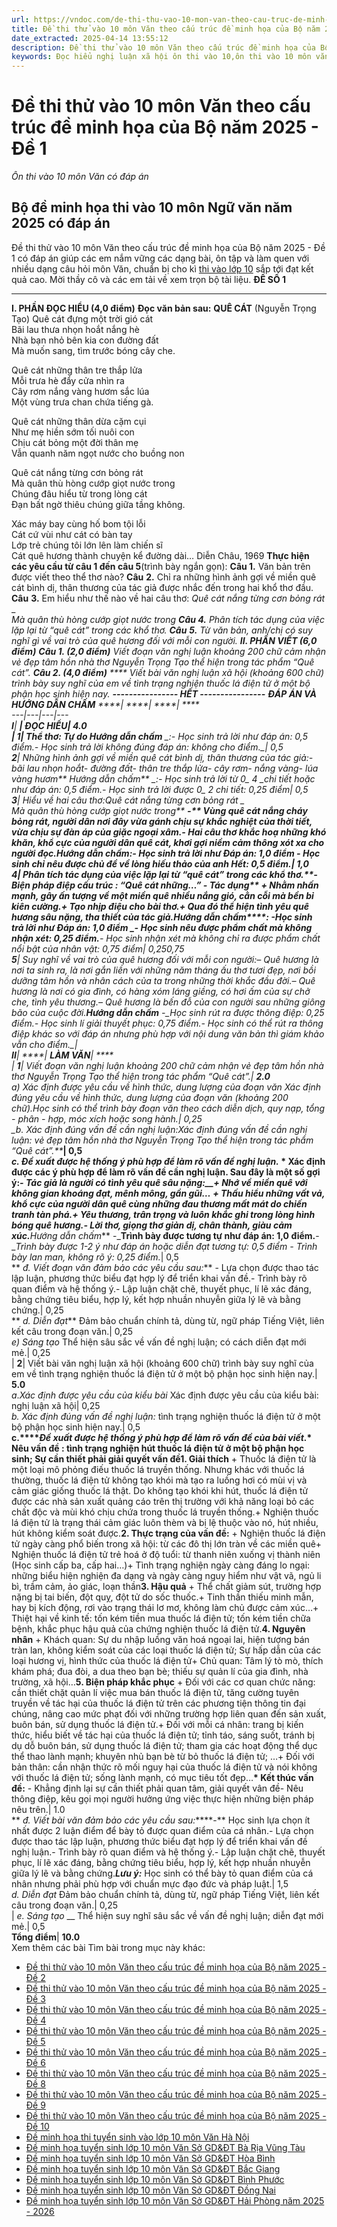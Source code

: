 ```yaml
---
url: https://vndoc.com/de-thi-thu-vao-10-mon-van-theo-cau-truc-de-minh-hoa-cua-bo-de-1-340556
title: Đề thi thử vào 10 môn Văn theo cấu trúc đề minh họa của Bộ năm 2025 - Đề 1 - Ôn thi vào 10 môn Văn có đáp án - VnDoc.com
date_extracted: 2025-04-14 13:55:12
description: Đề thi thử vào 10 môn Văn theo cấu trúc đề minh họa của Bộ năm 2025 - Đề 1 giúp các em làm quen với dạng bài, chuẩn bị cho kì thi lớp 10 sắp tới đạt kết quả cao.
keywords: Đọc hiểu nghị luận xã hội ôn thi vào 10,ôn thi vào 10 môn văn,đề thi vào 10 môn văn,chuyên đề ôn thi vào 10 môn văn,đề thi văn vào 10,đề ôn thi vào 10 môn văn có đáp án,đề ôn thi vào 10 môn văn,đề thi vào 10 môn văn cấu trúc mới,đề thi văn vào 10 năm 2025,đề minh họa thi vào 10 môn văn
---
```


# Đề thi thử vào 10 môn Văn theo cấu trúc đề minh họa của Bộ năm 2025 - Đề 1
 _Ôn thi vào 10 môn Văn có đáp án_
## Bộ đề minh họa thi vào 10 môn Ngữ văn năm 2025 có đáp án
Đề thi thử vào 10 môn Văn theo cấu trúc đề minh họa của Bộ năm 2025 - Đề 1 có đáp án giúp các em nắm vững các dạng bài, ôn tập và làm quen với nhiều dạng câu hỏi môn Văn, chuẩn bị cho kì [thi vào lớp 10](<https://vndoc.com/thi-vao-lop-10-mon-van>) sắp tới đạt kết quả cao. Mời thầy cô và các em tải về xem trọn bộ tài liệu.
**ĐỀ SỐ 1**
****
**I. PHẦN ĐỌC HIỂU \(4,0 điểm\)**
**Đọc văn bản sau:**
**QUÊ CÁT**
\(Nguyễn Trọng Tạo\)
Quê cát đựng một trời gió cát  
Bãi lau thưa nhọn hoắt nắng hè  
Nhà bạn nhỏ bên kia con đường đất  
Mà muốn sang, tìm trước bóng cây che.  
  
Quê cát những thân tre thắp lửa  
Mỗi trưa hè đẩy cửa nhìn ra  
Cây rơm nắng vàng hươm sắc lúa  
Một vùng trưa chan chứa tiếng gà.  
  
Quê cát những thân dừa cặm cụi  
Như mẹ hiền sớm tối nuôi con  
Chịu cát bỏng một đời thân mẹ  
Vẫn quanh năm ngọt nước cho buồng non  
  
Quê cát nắng từng cơn bỏng rát  
Mà quân thù hòng cướp giọt nước trong  
Chúng đâu hiểu từ trong lòng cát  
Đạn bất ngờ thiêu chúng giữa tầng không.  
  
Xác máy bay cùng hố bom tội lỗi  
Cát cứ vùi như cát có bàn tay  
Lớp trẻ chúng tôi lớn lên làm chiến sĩ  
Cát quê hương thành chuyện kể đường dài…
Diễn Châu, 1969
**Thực hiện các yêu cầu từ câu 1 đến câu 5**\(trình bày ngắn gọn\):
**Câu 1.** Văn bản trên được viết theo thể thơ nào?
**Câu** **2.** Chỉ ra những hình ảnh gợi về miền quê cát bình dị, thân thương của tác giả được nhắc đến trong hai khổ thơ đầu.
**Câu** **3.** Em hiểu như thế nào về hai câu thơ:
_Quê cát nắng từng cơn bỏng rát_ _  
__Mà quân thù hòng cướp giọt nước trong_
**Câu 4.** Phân tích tác dụng của việc lặp lại từ “quê cát” trong các khổ thơ.
**Câu** **5.** Từ văn bản, anh/chị có suy nghĩ gì về vai trò của quê hương đối với mỗi con người.
**II. PHẦN VIẾT \(6,0 điểm\)**
**Câu 1. \(2,0 điểm\)**
Viết đoạn văn nghị luận khoảng 200 chữ cảm nhận vẻ đẹp tâm hồn nhà thơ Nguyễn Trọng Tạo thể hiện trong tác phẩm “Quê cát”.
**Câu 2. \(4,0 điểm\)**
**** Viết bài văn nghị luận xã hội \(khoảng 600 chữ\) trình bày suy nghĩ của em về tình trạng nghiện thuốc lá điện tử ở một bộ phận học sinh hiện nay.
**\---------------- HẾT ----------------**
**ĐÁP ÁN VÀ HƯỚNG DẪN CHẤM**
****| ****| ****| ****  
---|---|---|---  
**I**| ****| **ĐỌC HIỂU**| **4.0**  
| **1**|  Thể thơ: Tự do** _Hướng dẫn chấm_** _:__\- Học sinh trả lời như đáp án: 0,5 điểm.__\- Học sinh trả lời không đúng đáp án: không cho điểm._|  0,5  
**2**|  Những hình ảnh gợi về miền quê cát bình dị, thân thương của tác giả:\- bãi lau nhọn hoắt\- đường đất\- thân tre thắp lửa\- cây rơm\- nắng vàng\- lúa vàng hươm** _Hướng dẫn chấm_** _:__\- Học sinh trả lời từ 0_ _4_ _chi tiết hoặc như đáp án: 0,5 điểm.__\- Học sinh trả lời được 0_ _2_ _chi tiết: 0,25 điểm_|  0,5  
**3**|  Hiểu về hai câu thơ:_Quê cát nắng từng cơn bỏng rát_ _  
__Mà quân thù hòng cướp giọt nước trong_** __****_-_** Vùng quê cát nắng cháy bỏng rát, người dân nơi đây vừa gánh chịu sự khắc nghiệt của thời tiết, vừa chịu sự đàn áp của giặc ngoại xâm.\- Hai câu thơ khắc hoạ những khó khăn, khổ cực của người dân quê cát, khơi gợi niềm cảm thông xót xa cho người đọc.**_Hướng dẫn chấm:_**_\- Học sinh trả lời như Đáp án: 1,0 điểm_ _\- Học sinh chỉ nêu được chủ đề về lòng hiếu thảo của anh Hết: 0,5 điểm._|  1,0  
**4**|  Phân tích tác dụng của việc lặp lại từ “quê cát” trong các khổ thơ.**_\- Biện pháp điệp cấu trúc : “Quê cát những…”_**** _\- Tác dụng_** \+ Nhằm nhấn mạnh, gây ấn tượng về một miền quê nhiều nắng gió, cằn cỗi mà bền bỉ kiên cường.\+ Tạo nhịp điệu cho bài thơ.\+ Qua đó thể hiện tình yêu quê hương sâu nặng, tha thiết của tác giả.**_Hướng dẫn chấm_****:** -_Học sinh trả lời như Đáp án: 1,0 điểm_ _\- Học sinh nêu được phẩm chất mà không nhận xét: 0,25 điểm.__\- Học sinh nhận xét mà không chỉ ra được phẩm chất nổi bật của nhân vật: 0,75 điểm_|  0,250,75  
**5**|  Suy nghĩ về vai trò của quê hương đối với mỗi con người:– Quê hương là nơi ta sinh ra, là nơi gắn liền với những năm tháng ấu thơ tươi đẹp, nơi bồi dưỡng tâm hồn và nhân cách của ta trong những thời khắc đầu đời.– Quê hương là nơi có gia đình, có hàng xóm láng giềng, có hơi ấm của sự chở che, tình yêu thương.– Quê hương là bến đỗ của con người sau những giông bão của cuộc đời.**_Hướng dẫn chấm_** -_Học sinh rút ra được thông điệp: 0,25 điểm.__\- Học sinh lí giải thuyết phục: 0,75 điểm.__\- Học sinh có thể rút ra thông điệp khác so với đáp án nhưng phù hợp với nội dung văn bản thì giám khảo vẫn cho điểm._|   
**II**| ****| **LÀM VĂN**| ****  
| **1**|  Viết đoạn văn nghị luận khoảng 200 chữ cảm nhận vẻ đẹp tâm hồn nhà thơ Nguyễn Trọng Tạo thể hiện trong tác phẩm “Quê cát”.| **2.0**  
 _a\) Xác định được yêu cầu về hình thức, dung lượng của đoạn văn_ _Xác định đúng yêu cầu về hình thức, dung lượng của đoạn văn_ \(khoảng 200 chữ\).Học sinh có thể trình bày đoạn văn theo cách diễn dịch, quy nạp, tổng - phân - hợp, móc xích hoặc song hành.| 0,25  
 _b. Xác định đúng vấn đề cần nghị luận:__Xác định đúng vấn đề cần nghị luận:_ vẻ đẹp tâm hồn nhà thơ Nguyễn Trọng Tạo thể hiện trong tác phẩm “Quê cát”.**__**|  0,5  
 _c. Đề xuất được hệ thống ý phù hợp để làm rõ vấn đề nghị luận._ \* Xác định được các ý phù hợp để làm rõ vấn đề cần nghị luận. Sau đây là một số gợi ý:_\- Tác giả là người có tình yêu quê sâu nặng:__\+ Nhớ về miền quê với không gian khoáng đạt, mênh mông, gần gũi…_ _\+ Thấu hiểu những vất vả, khổ cực của người dân quê cùng những đau thương mất mát do chiến tranh tàn phá.__\+ Yêu thương, trân trọng và luôn khắc ghi trong lòng hình bóng quê hương.__\- Lời thơ, giọng thơ giản dị, chân thành, giàu cảm xúc._**_Hướng dẫn chấm_** -___Trình bày được tương tự như đáp án: 1,0 điểm.__-__Trình bày được 1-2 ý như đáp án hoặc diễn đạt tương tự: 0,5 điểm_ _\- Trình bày lan man, không rõ ý: 0,25 điểm._|  0,5  
** _đ. Viết đoạn văn đảm bảo các yêu cầu sau:_** \- Lựa chọn được thao tác lập luận, phương thức biểu đạt hợp lý để triển khai vấn đề.\- Trình bày rõ quan điểm và hệ thống ý.\- Lập luận chặt chẽ, thuyết phục, lí lẽ xác đáng, bằng chứng tiêu biểu, hợp lý, kết hợp nhuần nhuyễn giữa lý lẽ và bằng chứng.| 0,25  
** _d. Diễn đạt_** Đảm bảo chuẩn chính tả, dùng từ, ngữ pháp Tiếng Việt, liên kết câu trong đoạn văn.| 0,25  
 _e\) Sáng tạo_ Thể hiện sâu sắc về vấn đề nghị luận; có cách diễn đạt mới mẻ.| 0,25  
| **2**|  Viết bài văn nghị luận xã hội \(khoảng 600 chữ\) trình bày suy nghĩ của em về tình trạng nghiện thuốc lá điện tử ở một bộ phận học sinh hiện nay.| **5.0**  
 _a_._Xác định được yêu cầu của kiểu bài_ Xác định được yêu cầu của kiểu bài: nghị luận xã hội| 0,25  
 _b. Xác định đúng vấn đề nghị luận:_ tình trạng nghiện thuốc lá điện tử ở một bộ phận học sinh hiện nay.| 0,5  
**c.****_Đề xuất được hệ thống ý phù hợp để làm rõ vấn đề của bài viết._********\* Nêu vấn đề** : tình trạng nghiện hút thuốc lá điện tử ở một bộ phận học sinh; Sự cần thiết phải giải quyết vấn đề**1\. Giải thích** \+ Thuốc lá điện tử là một loại mô phỏng điếu thuốc lá truyền thống. Nhưng khác với thuốc lá thường, thuốc lá điện tử không tạo khói mà tạo ra luồng hơi có mùi vị và cảm giác giống thuốc lá thật. Do không tạo khói khi hút, thuốc lá điện tử được các nhà sản xuất quảng cáo trên thị trường với khả năng loại bỏ các chất độc và mùi khó chịu chứa trong thuốc lá truyền thống.\+ Nghiện thuốc lá điện tử là trạng thái cảm giác luôn thèm và bị lệ thuộc vào nó, hút nhiều, hút không kiểm soát được.**2\. Thực trạng của vấn đề:** \+ Nghiện thuốc lá điện tử ngày càng phổ biến trong xã hội: từ các đô thị lớn tràn về các miền quê\+ Nghiện thuốc lá điện tử trẻ hoá ở độ tuổi: từ thanh niên xuống vị thành niên \(Học sinh cấp ba, cấp hai…\)\+ Tình trạng nghiện ngày càng đáng lo ngại: những biểu hiện nghiện đa dạng và ngày càng nguy hiểm như vật vã, ngủ li bì, trầm cảm, ảo giác, loạn thần**3\. Hậu quả** \+ Thể chất giảm sút, trường hợp nặng bị tai biến, đột quỵ, đột tử do sốc thuốc.\+ Tinh thần thiếu minh mẫn, hay bị kích động, rơi vào trạng thái lơ mơ, không làm chủ được cảm xúc…\+ Thiệt hại về kinh tế: tốn kém tiền mua thuốc lá điện tử; tốn kém tiền chữa bệnh, khắc phục hậu quả của chứng nghiện thuốc lá điện tử.**4\. Nguyên nhân** \+ Khách quan: Sự du nhập luồng văn hoá ngoại lai, hiện tượng bán tràn lan, không kiểm soát của các loại thuốc lá điện tử; Sự hấp dẫn của các loại hương vị, hình thức của thuốc lá điện tử\+ Chủ quan: Tâm lý tò mò, thích khám phá; đua đòi, a dua theo bạn bè; thiếu sự quản lí của gia đình, nhà trường, xã hội…**5\. Biện pháp khắc phục** \+ Đối với các cơ quan chức năng: cần thiết chặt quản lí việc mua bán thuốc lá điện tử, tăng cường tuyên truyền về tác hại của thuốc lá điện tử trên các phương tiện thông tin đại chúng, nâng cao mức phạt đối với những trường hợp liên quan đến sản xuất, buôn bán, sử dụng thuốc lá điện tử.\+ Đối với mỗi cá nhân: trang bị kiến thức, hiểu biết về tác hại của thuốc lá điện tử; tỉnh táo, sáng suốt, tránh bị dụ dỗ buôn bán, sử dụng thuốc lá điện tử; tham gia các hoạt động thể dục thể thao lành mạnh; khuyên nhủ bạn bè từ bỏ thuốc lá điện tử; …\+ Đối với bản thân: cần nhận thức rõ mối nguy hại của thuốc lá điện tử và nói không với thuốc lá điện tử; sống lành mạnh, có mục tiêu tốt đẹp…**\* Kết thúc vấn đề:** \- Khẳng định lại sự cần thiết phải quan tâm, giải quyết vân đề\- Nêu thông điệp, kêu gọi mọi người hưởng ứng việc thực hiện những biện pháp nêu trên.| 1.0  
** _đ. Viết bài văn đảm bảo các yêu cầu sau:_****-** Học sinh lựa chọn ít nhất được 2 luận điểm để bày tỏ được quan điểm của cá nhân.\- Lựa chọn được thao tác lập luận, phương thức biểu đạt hợp lý để triển khai vấn đề nghị luận.\- Trình bày rõ quan điểm và hệ thống ý.\- Lập luận chặt chẽ, thuyết phục, lí lẽ xác đáng, bằng chứng tiêu biểu, hợp lý, kết hợp nhuần nhuyễn giữa lý lẽ và bằng chứng.**_Lưu ý:_** Học sinh có thể bày tỏ quan điểm của cá nhân nhưng phải phù hợp với chuẩn mực đạo đức và pháp luật.| 1,5  
 _d. Diễn đạt_ Đảm bảo chuẩn chính tả, dùng từ, ngữ pháp Tiếng Việt, liên kết câu trong đoạn văn.| 0,25  
|  _e. Sáng tạo_ __ Thể hiện suy nghĩ sâu sắc về vấn đề nghị luận; diễn đạt mới mẻ.| 0,5  
**Tổng điểm**| **10.0**  
Xem thêm các bài Tìm bài trong mục này khác:
  * [Đề thi thử vào 10 môn Văn theo cấu trúc đề minh họa của Bộ năm 2025 - Đề 2](</de-thi-thu-vao-10-mon-van-theo-cau-truc-de-minh-hoa-cua-bo-de-2-340560>)
  * [Đề thi thử vào 10 môn Văn theo cấu trúc đề minh họa của Bộ năm 2025 - Đề 3](</de-thi-thu-vao-10-mon-van-theo-cau-truc-de-minh-hoa-cua-bo-de-3-340564>)
  * [Đề thi thử vào 10 môn Văn theo cấu trúc đề minh họa của Bộ năm 2025 - Đề 4](</de-thi-thu-vao-10-mon-van-theo-cau-truc-de-minh-hoa-cua-bo-de-4-340566>)
  * [Đề thi thử vào 10 môn Văn theo cấu trúc đề minh họa của Bộ năm 2025 - Đề 5](</de-thi-thu-vao-10-mon-van-theo-cau-truc-de-minh-hoa-cua-bo-de-5-340568>)
  * [Đề thi thử vào 10 môn Văn theo cấu trúc đề minh họa của Bộ năm 2025 - Đề 6](</de-thi-thu-vao-10-mon-van-theo-cau-truc-de-minh-hoa-cua-bo-de-6-340572>)
  * [Đề thi thử vào 10 môn Văn theo cấu trúc đề minh họa của Bộ năm 2025 - Đề 8](</de-thi-thu-vao-10-mon-van-theo-cau-truc-de-minh-hoa-cua-bo-de-8-340599>)
  * [Đề thi thử vào 10 môn Văn theo cấu trúc đề minh họa của Bộ năm 2025 - Đề 9](</de-thi-thu-vao-10-mon-van-theo-cau-truc-de-minh-hoa-cua-bo-de-9-340638>)
  * [Đề thi thử vào 10 môn Văn theo cấu trúc đề minh họa của Bộ năm 2025 - Đề 10](</de-thi-thu-vao-10-mon-van-theo-cau-truc-de-minh-hoa-cua-bo-de-10-340639>)
  * [Đề minh họa thi tuyển sinh vào lớp 10 môn Văn Hà Nội](</de-minh-hoa-thi-tuyen-sinh-vao-lop-10-mon-van-ha-noi-319384>)
  * [Đề minh họa tuyển sinh lớp 10 môn Văn Sở GD&ĐT Bà Rịa Vũng Tàu](</de-minh-hoa-tuyen-sinh-lop-10-mon-van-so-gd-dt-ba-ria-vung-tau-338134>)
  * [Đề minh họa tuyển sinh lớp 10 môn Văn Sở GD&ĐT Hòa Bình](</de-minh-hoa-tuyen-sinh-lop-10-mon-van-so-gd-dt-hoa-binh-338136>)
  * [Đề minh họa tuyển sinh lớp 10 môn Văn Sở GD&ĐT Bắc Giang](</de-minh-hoa-tuyen-sinh-lop-10-mon-van-so-gd-dt-bac-giang-338140>)
  * [Đề minh họa tuyển sinh lớp 10 môn Văn Sở GD&ĐT Bình Phước](</de-minh-hoa-tuyen-sinh-lop-10-mon-van-so-gd-dt-binh-phuoc-338153>)
  * [Đề minh họa tuyển sinh lớp 10 môn Văn Sở GD&ĐT Đồng Nai](</de-minh-hoa-tuyen-sinh-lop-10-mon-van-so-gd-dt-dong-nai-338156>)
  * [Đề minh họa tuyển sinh lớp 10 môn Văn Sở GD&ĐT Hải Phòng năm 2025 - 2026](</de-minh-hoa-tuyen-sinh-lop-10-mon-van-so-gd-dt-hai-phong-338159>)

